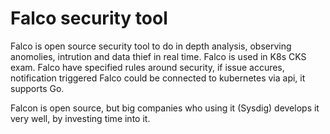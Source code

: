 # Falco security tool

Falco is open source security tool to do in depth analysis, observing anomolies, intrution and data thief in real time.
Falco is used in K8s CKS exam.
Falco have specified rules around security, if issue accures, notification triggered
Falco could be connected to kubernetes via api, it supports Go.

Falcon is open source, but big companies who using it (Sysdig) develops it very well, by investing time into it.
